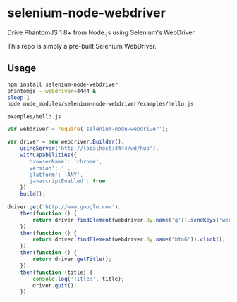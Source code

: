 # selenium-node-webdriver

Drive PhantomJS 1.8+ from Node.js using Selenium's WebDriver

This repo is simply a pre-built Selenium WebDriver.

## Usage

```sh
npm install selenium-node-webdriver
phantomjs --webdriver=4444 &
sleep 1
node node_modules/selenium-node-webdriver/examples/hello.js
```

`examples/hello.js`
```javascript
var webdriver = require('selenium-node-webdriver');

var driver = new webdriver.Builder().
    usingServer('http://localhost:4444/wd/hub').
    withCapabilities({
      'browserName': 'chrome',
      'version': '',
      'platform': 'ANY',
      'javascriptEnabled': true
    }).
    build();

driver.get('http://www.google.com').
    then(function () {
        return driver.findElement(webdriver.By.name('q')).sendKeys('webdriver');
    }).
    then(function () {
        return driver.findElement(webdriver.By.name('btnG')).click();
    }).
    then(function () {
        return driver.getTitle();
    }).
    then(function (title) {
        console.log('Title:', title);
        driver.quit();
    });
```
